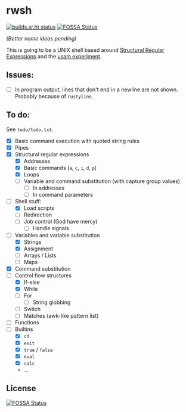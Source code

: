 # rwsh

[![builds.sr.ht status](https://builds.sr.ht/~tudor/rwsh.svg)](https://builds.sr.ht/~tudor/rwsh?)
[![FOSSA Status](https://app.fossa.io/api/projects/git%2Bgithub.com%2Ftudurom%2Frwsh.svg?type=shield)](https://app.fossa.io/projects/git%2Bgithub.com%2Ftudurom%2Frwsh?ref=badge_shield)

*(Better name ideas pending)*

This is going to be a UNIX shell based around [Structural Regular Expressions][sre] and the [usam experiment][usam].

[sre]: http://doc.cat-v.org/bell_labs/structural_regexps/
[usam]: https://github.com/tudurom/usam

## Issues:

- [ ] In program output, lines that don't end in a newline are not shown. Probably because of `rustyline`.

## To do:

See `todo/todo.txt`.

- [x] Basic command execution with quoted string rules
- [x] Pipes
- [x] Structural regular expressions
    - [x] Addresses
    - [x] Basic commands (`a`, `c`, `i`, `d`, `p`)
    - [x] Loops
	- [ ] Variable and command substitution (with capture group values)
	    - [ ] In addresses
		- [ ] In command parameters
- [ ] Shell stuff:
    - [x] Load scripts
	- [ ] Redirection
    - [ ] Job control (God have mercy)
        - [ ] Handle signals
- [ ] Variables and variable substitution
    - [x] Strings
    - [x] Assignment
    - [ ] Arrays / Lists
    - [ ] Maps
- [x] Command substitution
- [ ] Control flow structures
    - [x] If-else
    - [x] While
    - [ ] For
	    - [ ] String globbing
    - [ ] Switch
	- [ ] Matches (awk-like pattern list)
- [ ] Functions
- [ ] Builtins
    - [x] `cd`
    - [x] `exit`
    - [x] `true` / `false`
    - [x] `eval`
	- [x] `calc`
	- ...


## License
[![FOSSA Status](https://app.fossa.io/api/projects/git%2Bgithub.com%2Ftudurom%2Frwsh.svg?type=large)](https://app.fossa.io/projects/git%2Bgithub.com%2Ftudurom%2Frwsh?ref=badge_large)